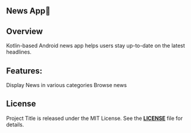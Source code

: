 ## **News App**📰

## **Overview**
Kotlin-based Android news app helps users stay up-to-date on the latest headlines.
## **Features:**
Display News in various categories
Browse news
## **License**

Project Title is released under the MIT License. See the **[LICENSE](https://www.blackbox.ai/share/LICENSE)** file for details.

